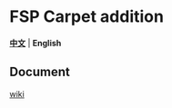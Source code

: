 # FSP Carpet addition

[**中文**](README_.md) | **English**

## Document
[wiki](http://www.fsp.ink/wiki/CarpetFSPaddition.html)

